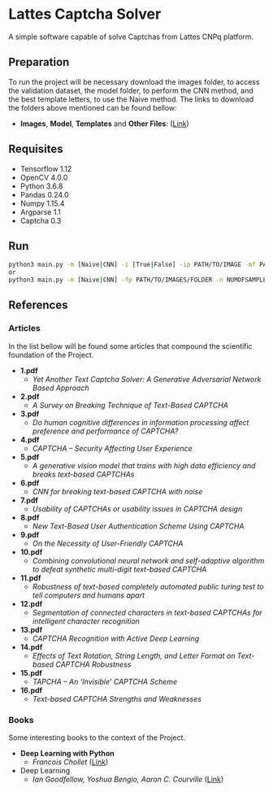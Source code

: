 # Lattes Captcha Solver
A simple software capable of solve Captchas from Lattes CNPq platform.

## Preparation
To run the project will be necessary download the images folder, to access the validation dataset, the model folder, to perform the CNN method, and the best template letters, to use the Naive method. The links to download the folders above mentioned can be found bellow:

- **Images**, **Model**, **Templates** and **Other Files**: ([Link](https://my.pcloud.com/publink/show?code=VZPXWt7ZvPQIfvmeemSLuAJlfoWQORafFidy))

## Requisites

* Tensorflow 1.12
* OpenCV 4.0.0
* Python 3.6.8
* Pandas 0.24.0
* Numpy 1.15.4
* Argparse 1.1
* Captcha 0.3

## Run
```bash
python3 main.py -m [Naive|CNN] -i [True|False] -ip PATH/TO/IMAGE -mf PATH/TO/MODEL
or
python3 main.py -m [Naive|CNN] -fp PATH/TO/IMAGES/FOLDER -n NUMOFSAMPLES -ff FEEDBACKFILE -mf PATH/TO/MODEL
```

## References
### Articles

In the list bellow will be found some articles that compound the scientific foundation of the Project.

- **1.pdf**
	- *Yet Another Text Captcha Solver: A Generative Adversarial Network Based Approach*
- **2.pdf**
	- *A Survey on Breaking Technique of Text-Based CAPTCHA*
- **3.pdf**
	- *Do human cognitive differences in information processing affect
preference and performance of CAPTCHA?*
- **4.pdf**
	- *CAPTCHA – Security Affecting User Experience*
- **5.pdf**
	- *A generative vision model that trains with high data efficiency and breaks text-based CAPTCHAs*
- **6.pdf**
	- *CNN for breaking text-based CAPTCHA with noise*
- **7.pdf**
	- *Usability of CAPTCHAs or usability issues in CAPTCHA design*
- **8.pdf**
	- *New Text-Based User Authentication Scheme Using CAPTCHA*
- **9.pdf**
	- *On the Necessity of User-Friendly CAPTCHA*
- **10.pdf**
	- *Combining convolutional neural network and self-adaptive algorithm to defeat synthetic multi-digit text-based CAPTCHA*
- **11.pdf**
	- *Robustness of text-based completely automated public turing test to tell computers and humans apart*
- **12.pdf**
	- *Segmentation of connected characters in text-based
CAPTCHAs for intelligent character recognition*
- **13.pdf**
	- *CAPTCHA Recognition with Active Deep Learning*
- **14.pdf**
	- *Effects of Text Rotation, String Length, and Letter Format on Text-based CAPTCHA Robustness*
- **15.pdf**
	- *TAPCHA – An ‘Invisible’ CAPTCHA Scheme*
- **16.pdf**
	- *Text-based CAPTCHA Strengths and Weaknesses*

### Books

Some interesting books to the context of the Project.

- **Deep Learning with Python**
	- *Francois Chollet* ([Link](https://www.amazon.com/Deep-Learning-Python-Francois-Chollet/dp/1617294438))
- Deep Learning
	- *Ian Goodfellow, Yoshua Bengio, Aaron C. Courville* ([Link](https://www.amazon.com/Deep-Learning-Ian-Goodfellow/dp/0262035618?tag=goog0ef-20&smid=A1ZZFT5FULY4LN&ascsubtag=go_1494986073_58431735035_285514469186_aud-519888259198:pla-490352386731_c_))
